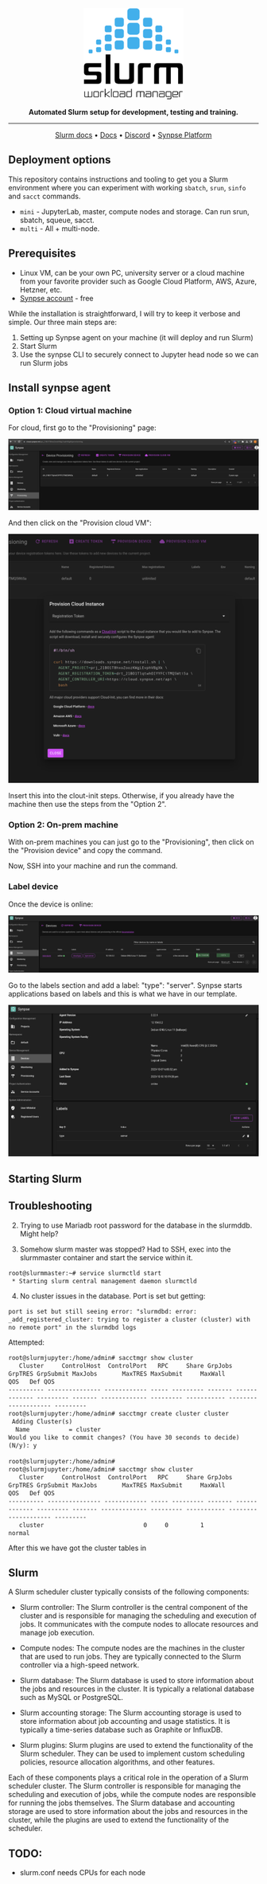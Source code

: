 <div align="center">

  <img src="https://github.com/synpse-hq/slurm-cluster/blob/main/slurm.svg" width="200px">
  <br>

  **Automated Slurm setup for development, testing and training.**

  ---

  <p align="center">
    <a href="https://slurm.schedmd.com/documentation.html">Slurm docs</a> •   
    <a href="https://docs.synpse.net">Docs</a> •  
    <a href="https://discord.gg/dkgN4vVNdm">Discord</a> •
    <a href="https://cloud.synpse.net/">Synpse Platform</a>
  </p>

</div>


## Deployment options

This repository contains instructions and tooling to get you a Slurm environment where you can experiment with working `sbatch`, `srun`, `sinfo` and `sacct` commands. 

- `mini` - JupyterLab, master, compute nodes and storage. Can run srun, sbatch, squeue, sacct.
- `multi` - All + multi-node.

## Prerequisites

-  Linux VM, can be your own PC, university server or a cloud machine from your favorite provider such as Google Cloud Platform, AWS, Azure, Hetzner, etc.
-  [Synpse account](https://cloud.synpse.net/) - free

While the installation is straightforward, I will try to keep it verbose and simple. Our three main steps are:

1. Setting up Synpse agent on your machine (it will deploy and run Slurm)
2. Start Slurm
3. Use the synpse CLI to securely connect to Jupyter head node so we can run Slurm jobs

## Install synpse agent

### Option 1: Cloud virtual machine

For cloud, first go to the "Provisioning" page:

![](https://github.com/synpse-hq/slurm-cluster/blob/main/static/provisioning.png)

And then click on the "Provision cloud VM":

![](https://github.com/synpse-hq/slurm-cluster/blob/main/static/provision.png)

Insert this into the clout-init steps. Otherwise, if you already have the machine then use the steps from the "Option 2".

### Option 2: On-prem machine

With on-prem machines you can just go to the "Provisioning", then click on the "Provision device" and copy the command.

Now, SSH into your machine and run the command.


### Label device

Once the device is online:

![](https://github.com/synpse-hq/slurm-cluster/blob/main/static/online.png)

Go to the labels section and add a label: "type": "server". Synpse starts applications based on labels and this is what we have in our template.

![](https://github.com/synpse-hq/slurm-cluster/blob/main/static/label.png)


## Starting Slurm



## Troubleshooting

2. Trying to use Mariadb root password for the database in the slurmddb. Might help?

2. Somehow slurm master was stopped? Had to SSH, exec into the slurmmaster container and start the service within it.

```
root@slurmmaster:~# service slurmctld start
 * Starting slurm central management daemon slurmctld  
```

4. No cluster issues in the database. Port is set but getting:

```
port is set but still seeing error: "slurmdbd: error: _add_registered_cluster: trying to register a cluster (cluster) with no remote port" in the slurmdbd logs
```

Attempted:

```
root@slurmjupyter:/home/admin# sacctmgr show cluster
   Cluster     ControlHost  ControlPort   RPC     Share GrpJobs       GrpTRES GrpSubmit MaxJobs       MaxTRES MaxSubmit     MaxWall                  QOS   Def QOS 
---------- --------------- ------------ ----- --------- ------- ------------- --------- ------- ------------- --------- ----------- -------------------- --------- 
root@slurmjupyter:/home/admin# sacctmgr create cluster cluster
 Adding Cluster(s)
  Name           = cluster
Would you like to commit changes? (You have 30 seconds to decide)
(N/y): y

root@slurmjupyter:/home/admin# 
root@slurmjupyter:/home/admin# sacctmgr show cluster
   Cluster     ControlHost  ControlPort   RPC     Share GrpJobs       GrpTRES GrpSubmit MaxJobs       MaxTRES MaxSubmit     MaxWall                  QOS   Def QOS 
---------- --------------- ------------ ----- --------- ------- ------------- --------- ------- ------------- --------- ----------- -------------------- --------- 
   cluster                            0     0         1                                                                                           normal  
```

After this we have got the cluster tables in

## Slurm

A Slurm scheduler cluster typically consists of the following components:

- Slurm controller: The Slurm controller is the central component of the cluster and is responsible for managing the scheduling and execution of jobs. It communicates with the compute nodes to allocate resources and manage job execution.

- Compute nodes: The compute nodes are the machines in the cluster that are used to run jobs. They are typically connected to the Slurm controller via a high-speed network.

- Slurm database: The Slurm database is used to store information about the jobs and resources in the cluster. It is typically a relational database such as MySQL or PostgreSQL.

- Slurm accounting storage: The Slurm accounting storage is used to store information about job accounting and usage statistics. It is typically a time-series database such as Graphite or InfluxDB.

- Slurm plugins: Slurm plugins are used to extend the functionality of the Slurm scheduler. They can be used to implement custom scheduling policies, resource allocation algorithms, and other features.

Each of these components plays a critical role in the operation of a Slurm scheduler cluster. The Slurm controller is responsible for managing the scheduling and execution of jobs, while the compute nodes are responsible for running the jobs themselves. The Slurm database and accounting storage are used to store information about the jobs and resources in the cluster, while the plugins are used to extend the functionality of the scheduler.

## TODO:

- slurm.conf needs CPUs for each node